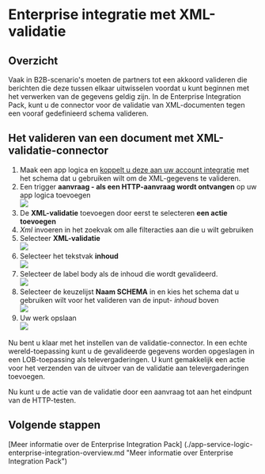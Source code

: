 <properties 
    pageTitle="Overzicht van XML-validatie in de Enterprise Integration Pack | Microsoft Azure App Service | Microsoft Azure" 
    description="Meer informatie over de werking van validatie in de Enterprise Integration Pack en logica apps" 
    services="logic-apps" 
    documentationCenter=".net,nodejs,java"
    authors="msftman" 
    manager="erikre" 
    editor="cgronlun"/>

<tags 
    ms.service="logic-apps" 
    ms.workload="integration" 
    ms.tgt_pltfrm="na" 
    ms.devlang="na" 
    ms.topic="article" 
    ms.date="07/08/2016" 
    ms.author="deonhe"/>

# <a name="enterprise-integration-with-xml-validation"></a>Enterprise integratie met XML-validatie

## <a name="overview"></a>Overzicht
Vaak in B2B-scenario's moeten de partners tot een akkoord valideren die berichten die deze tussen elkaar uitwisselen voordat u kunt beginnen met het verwerken van de gegevens geldig zijn. In de Enterprise Integration Pack, kunt u de connector voor de validatie van XML-documenten tegen een vooraf gedefinieerd schema valideren.  

## <a name="how-to-validate-a-document-with-the-xml-validation-connector"></a>Het valideren van een document met XML-validatie-connector
1. Maak een app logica en [koppelt u deze aan uw account integratie](./app-service-logic-enterprise-integration-accounts.md "meer een integratie-account aan een app logica te koppelen") met het schema dat u gebruiken wilt om de XML-gegevens te valideren.
2. Een trigger **aanvraag - als een HTTP-aanvraag wordt ontvangen** op uw app logica toevoegen  
![](./media/app-service-logic-enterprise-integration-xml/xml-1.png)    
3. De **XML-validatie** toevoegen door eerst te selecteren **een actie toevoegen**  
4. *Xml* invoeren in het zoekvak om alle filteracties aan die u wilt gebruiken 
5. Selecteer **XML-validatie**     
![](./media/app-service-logic-enterprise-integration-xml/xml-2.png)   
6. Selecteer het tekstvak **inhoud**  
![](./media/app-service-logic-enterprise-integration-xml/xml-1-5.png)
7. Selecteer de label body als de inhoud die wordt gevalideerd.   
![](./media/app-service-logic-enterprise-integration-xml/xml-3.png)  
8. Selecteer de keuzelijst **Naam SCHEMA** in en kies het schema dat u gebruiken wilt voor het valideren van de input- *inhoud* boven     
![](./media/app-service-logic-enterprise-integration-xml/xml-4.png) 
9. Uw werk opslaan  
![](./media/app-service-logic-enterprise-integration-xml/xml-5.png) 

Nu bent u klaar met het instellen van de validatie-connector. In een echte wereld-toepassing kunt u de gevalideerde gegevens worden opgeslagen in een LOB-toepassing als televergaderingen. U kunt gemakkelijk een actie voor het verzenden van de uitvoer van de validatie aan televergaderingen toevoegen. 

Nu kunt u de actie van de validatie door een aanvraag tot aan het eindpunt van de HTTP-testen.  

## <a name="next-steps"></a>Volgende stappen

[Meer informatie over de Enterprise Integration Pack] (./app-service-logic-enterprise-integration-overview.md "Meer informatie over Enterprise Integration Pack")   